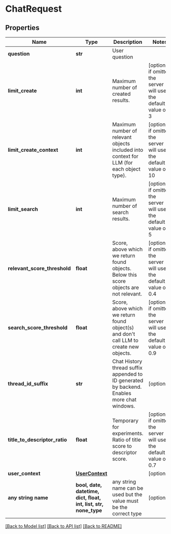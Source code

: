 # ChatRequest


## Properties
Name | Type | Description | Notes
------------ | ------------- | ------------- | -------------
**question** | **str** | User question | 
**limit_create** | **int** | Maximum number of created results. | [optional]  if omitted the server will use the default value of 3
**limit_create_context** | **int** | Maximum number of relevant objects included into context for LLM (for each object type). | [optional]  if omitted the server will use the default value of 10
**limit_search** | **int** | Maximum number of search results. | [optional]  if omitted the server will use the default value of 5
**relevant_score_threshold** | **float** | Score, above which we return found objects. Below this score objects are not relevant. | [optional]  if omitted the server will use the default value of 0.4
**search_score_threshold** | **float** | Score, above which we return found object(s) and don&#39;t call LLM to create new objects. | [optional]  if omitted the server will use the default value of 0.9
**thread_id_suffix** | **str** | Chat History thread suffix appended to ID generated by backend. Enables more chat windows. | [optional] 
**title_to_descriptor_ratio** | **float** | Temporary for experiments. Ratio of title score to descriptor score. | [optional]  if omitted the server will use the default value of 0.7
**user_context** | [**UserContext**](UserContext.md) |  | [optional] 
**any string name** | **bool, date, datetime, dict, float, int, list, str, none_type** | any string name can be used but the value must be the correct type | [optional]

[[Back to Model list]](../README.md#documentation-for-models) [[Back to API list]](../README.md#documentation-for-api-endpoints) [[Back to README]](../README.md)


